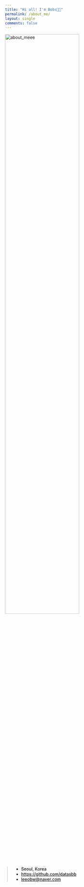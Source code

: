 ```yaml
---
title: "Hi all! I'm Bobs👋🏻"
permalink: /about_me/
layout: single
comments: false
---
```



<div>
    <img src="/assets/images/cs_p.jpg" alt="about_meee" width="70%" min-width="700px" itemprop="image">
</div>


<div style="border-left: 2px solid rgba(199, 198, 198, 0.7); margin: 0.5em 0 0 0.5em; padding-left: 1.5em; font-weight: 500;">
    <ul class="author__urls social-icons">
        <li itemprop="homeLocation" itemscope itemtype="https://schema.org/Place">
          <i class="fas fa-fw fa-map-marker-alt" aria-hidden="true"></i> <span itemprop="name">  Seoul, Korea</span>
        </li>
        <li>
          <a href="https://github.com/datasbb" itemprop="sameAs" rel="nofollow noopener noreferrer">
            <i class="fab fa-fw fa-github" aria-hidden="true"></i><span class="label">  https://github.com/datasbb</span>
          </a>
        </li>
        <li>
          <a href="mailto:leeobw@naver.com">
            <meta itemprop="email" content="leeobw@naver.com" />
            <i class="fas fa-fw fa-envelope-square" aria-hidden="true"></i><span class="label">  leeobw@naver.com</span>
          </a>
        </li>
    </ul>
  </div>